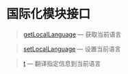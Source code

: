 国际化模块接口
==============

> [getLocalLanguage](https://coding.net/u/emerge/p/asp-vc-framework/git/blob/master/Docs/Api/I18N/getLocalLanguage.md) &mdash; 获取当前语言

> [setLocalLanguage](https://coding.net/u/emerge/p/asp-vc-framework/git/blob/master/Docs/Api/I18N/setLocalLanguage.md) &mdash; 设置当前语言

> [t](https://coding.net/u/emerge/p/asp-vc-framework/git/blob/master/Docs/Api/I18N/t.md) &mdash; 翻译指定信息到当前语言